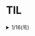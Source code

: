 # TIL
<details>
  <summary>1/16(목)</summary>
  <div markdown="1">
    <ul>
      ## CLI
      GUI=> 그래픽을 통해 사용자가 컴퓨터와 상호작용하는 방식
      CLI=> 명령어를 통해 사용자와 컴퓨터가 상호작용하는 방식
      **왜 CLI? : 효율성, 정밀한 제어, 표준**
    </ul>
</details>
